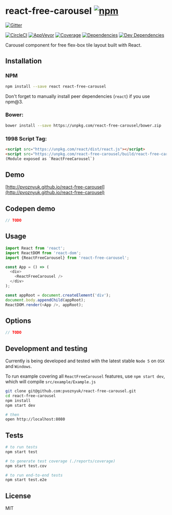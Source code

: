 # react-free-carousel [![npm](https://img.shields.io/npm/v/react-free-carousel.svg?style=flat-square)](https://www.npmjs.com/package/react-free-carousel)

[![Gitter](https://img.shields.io/gitter/room/pvoznyuk/help.svg?style=flat-square)](https://gitter.im/pvoznyuk/help)

[![CircleCI](https://img.shields.io/circleci/project/pvoznyuk/react-free-carousel.svg?style=flat-square&label=nix-build)](https://circleci.com/gh/pvoznyuk/react-free-carousel)
[![AppVeyor](https://img.shields.io/appveyor/ci/pvoznyuk/react-free-carousel.svg?style=flat-square&label=win-build)](https://ci.appveyor.com/project/pvoznyuk/react-free-carousel)
[![Coverage](https://img.shields.io/codecov/c/github/pvoznyuk/react-free-carousel.svg?style=flat-square)](https://codecov.io/github/pvoznyuk/react-free-carousel?branch=master)
[![Dependencies](https://img.shields.io/david/pvoznyuk/react-free-carousel.svg?style=flat-square)](https://david-dm.org/pvoznyuk/react-free-carousel)
[![Dev Dependencies](https://img.shields.io/david/dev/pvoznyuk/react-free-carousel.svg?style=flat-square)](https://david-dm.org/pvoznyuk/react-free-carousel#info=devDependencies)

Carousel component for free flex-box tile layout built with React.

## Installation

### NPM
```sh
npm install --save react react-free-carousel
```

Don't forget to manually install peer dependencies (`react`) if you use npm@3.


### Bower:
```sh
bower install --save https://unpkg.com/react-free-carousel/bower.zip
```


### 1998 Script Tag:
```html
<script src="https://unpkg.com/react/dist/react.js"></script>
<script src="https://unpkg.com/react-free-carousel/build/react-free-carousel.js"></script>
(Module exposed as `ReactFreeCarousel`)
```


## Demo

[http://pvoznyuk.github.io/react-free-carousel](http://pvoznyuk.github.io/react-free-carousel)

## Codepen demo

```js
// TODO
```

## Usage
```js
import React from 'react';
import ReactDOM from 'react-dom';
import {ReactFreeCarousel} from 'react-free-carousel';

const App = () => (
  <div>
    <ReactFreeCarousel />
  </div>
);

const appRoot = document.createElement('div');
document.body.appendChild(appRoot);
ReactDOM.render(<App />, appRoot);
```

## Options

```js
// TODO
```

## Development and testing

Currently is being developed and tested with the latest stable `Node 5` on `OSX` and `Windows`.

To run example covering all `ReactFreeCarousel` features, use `npm start dev`, which will compile `src/example/Example.js`

```bash
git clone git@github.com:pvoznyuk/react-free-carousel.git
cd react-free-carousel
npm install
npm start dev

# then
open http://localhost:8080
```

## Tests

```bash
# to run tests
npm start test

# to generate test coverage (./reports/coverage)
npm start test.cov

# to run end-to-end tests
npm start test.e2e
```

## License

MIT
